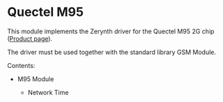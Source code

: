 # Quectel M95

This module implements the Zerynth driver for the Quectel M95 2G chip ([Product page](https://www.quectel.com/product/m95.htm)).

The driver must be used together with the standard library GSM Module.

Contents:


* M95 Module


    * Network Time
